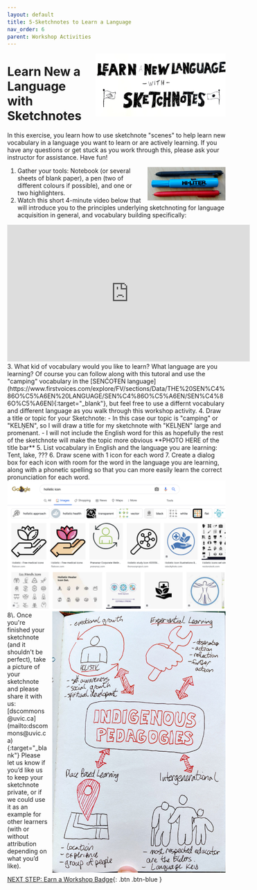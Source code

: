```yaml
---
layout: default
title: 5-Sketchnotes to Learn a Language
nav_order: 6
parent: Workshop Activities
---
```


<img src="images/act-5/learn-language.jpg" alt="Learn a New Language with Sketchnoting" style="float:right;width:300px;margin-left:10px;">

# Learn New a Language with Sketchnotes

In this exercise, you learn how to use sketchnote "scenes" to help learn new vocabulary in a language you want to learn or are actively learning. If you have any questions or get stuck as you work through this, please ask your instructor for assistance.  Have fun!

<img src="images/act-2/pens.png" alt="pens" style="float:right;width:180px;margin-left:10px;">

1.  Gather your tools: Notebook (or several sheets of blank paper), a pen (two of different colours if possible), and one or two highlighters. 
2.  Watch this short 4-minute video below that will introduce you to the principles underlying sketchnoting for language acquisition in general, and vocabulary building specifically:  
<iframe width="560" height="315" src="https://www.youtube.com/embed/seb4JpMVVO0?start=45" title="YouTube video player" frameborder="0" allow="accelerometer; autoplay; clipboard-write; encrypted-media; gyroscope; picture-in-picture" allowfullscreen></iframe>  
3. What kid of vocabulary would you like to learn? What language are you learning? Of course you can follow along with this tutoral and use the "camping" vocabulary in the [SENĆOŦEN language](https://www.firstvoices.com/explore/FV/sections/Data/THE%20SEN%C4%86O%C5%A6EN%20LANGUAGE/SEN%C4%86O%C5%A6EN/SEN%C4%86O%C5%A6EN){:target="_blank"}, but feel free to use a differnt vocabulary and different language as you walk through this workshop activity.
4.  Draw a title or topic for your Sketchnote:
  - In this case our topic is "camping" or "KELṈEN", so I will draw a title for my sketchnote with "KELṈEN" large and promenant. 
  - I will not include the English word for this as hopefully the rest of the sketchnote will make the topic more obvious 
**PHOTO HERE of the title bar**
5.  List vocabulary in English and the language you are learning: Tent, lake, ???
6.  Draw scene with 1 icon for each word
7.  Create a dialog box for each icon with room for the word in the language you are learning, along with a phonetic spelling so that you can more easily learn the correct pronunciation for each word.
<img src="images/act-4/holistic-clip-art.png" alt="Google image search holistic clip art">
<img src="images/act-4/indigenous-pedagogies-sketch.jpg" alt="sketchnote of indiginous pedagogy article" style="float:right;width:400px;margin-left:10px;">
8\.  Once you're finished your sketchnote (and it shouldn't be perfect), take a picture of your sketchnote and please share it with us: [dscommons@uvic.ca](mailto:dscommons@uvic.ca){:target="_blank"}
Please let us know if you’d like us to keep your sketchnote private, or if we could use it as an example for other learners (with or without attribution depending on what you’d like).

[NEXT STEP: Earn a Workshop Badge](informal-credentials.html){: .btn .btn-blue }
